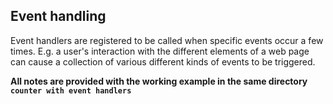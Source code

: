 ## Event handling

Event handlers are registered to be called when specific events occur a few times. E.g. a user's interaction with the different elements of a web page can cause a collection of various different kinds of events to be triggered.

**All notes are provided with the working example in the same directory `counter with event handlers`**
